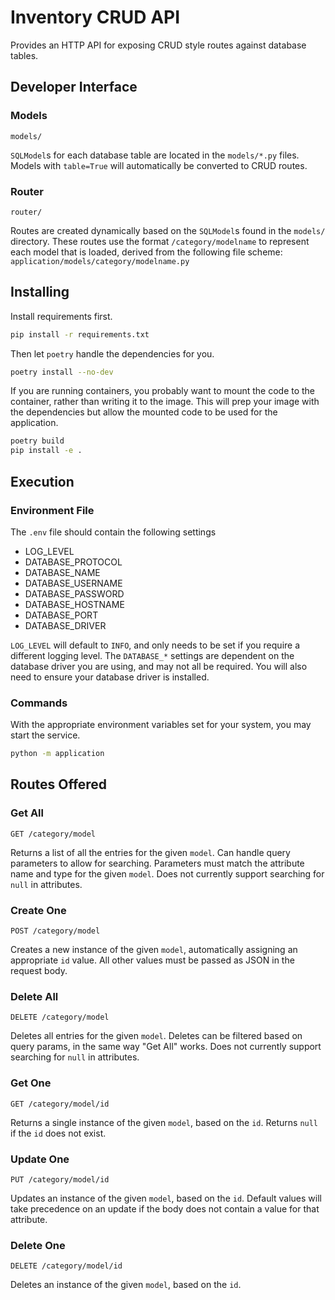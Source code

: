 # Inventory CRUD API

Provides an HTTP API for exposing CRUD style routes against database tables. 

## Developer Interface

### Models
`models/`

`SQLModel`s for each database table are located in the `models/*.py` files. Models with `table=True` will automatically be converted to CRUD routes.

### Router
`router/`

Routes are created dynamically based on the `SQLModel`s found in the `models/` directory. These routes use the format `/category/modelname` to represent each model that is loaded, derived from the following file scheme: `application/models/category/modelname.py`


## Installing

Install requirements first.
```bash
pip install -r requirements.txt
```

Then let `poetry` handle the dependencies for you.
```bash
poetry install --no-dev
```

If you are running containers, you probably want to mount the code to the container, rather than writing it to the image. This will prep your image with the dependencies but allow the mounted code to be used for the application. 
```bash
poetry build
pip install -e .
```


## Execution

### Environment File

The `.env` file should contain the following settings
- LOG_LEVEL
- DATABASE_PROTOCOL
- DATABASE_NAME
- DATABASE_USERNAME
- DATABASE_PASSWORD
- DATABASE_HOSTNAME
- DATABASE_PORT
- DATABASE_DRIVER

`LOG_LEVEL` will default to `INFO`, and only needs to be set if you require a different logging level. The `DATABASE_*` settings are dependent on the database driver you are using, and may not all be required. You will also need to ensure your database driver is installed.

### Commands

With the appropriate environment variables set for your system, you may start the service.

```bash
python -m application
```

## Routes Offered

### Get All
`GET /category/model`

Returns a list of all the entries for the given `model`. Can handle query parameters to allow for searching. Parameters must match the attribute name and type for the given `model`. Does not currently support searching for `null` in attributes.

### Create One
`POST /category/model`

Creates a new instance of the given `model`, automatically assigning an appropriate `id` value. All other values must be passed as JSON in the request body.

### Delete All
`DELETE /category/model`

Deletes all entries for the given `model`. Deletes can be filtered based on query params, in the same way "Get All" works. Does not currently support searching for `null` in attributes. 

### Get One
`GET /category/model/id`

Returns a single instance of the given `model`, based on the `id`. Returns `null` if the `id` does not exist.

### Update One
`PUT /category/model/id`

Updates an instance of the given `model`, based on the `id`. Default values will take precedence on an update if the body does not contain a value for that attribute.

### Delete One
`DELETE /category/model/id`

Deletes an instance of the given `model`, based on the `id`.